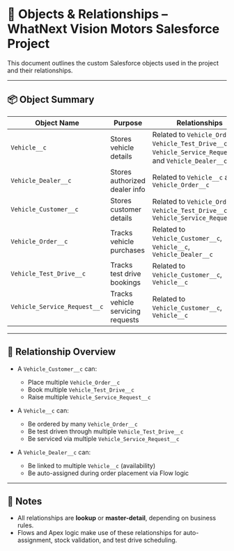 # 🧩 Objects & Relationships – WhatNext Vision Motors Salesforce Project

This document outlines the custom Salesforce objects used in the project and their relationships.

---

## 📦 Object Summary

| Object Name                   | Purpose                           | Relationships                        |
|------------------------------|-----------------------------------|--------------------------------------|
| `Vehicle__c`                 | Stores vehicle details            | Related to `Vehicle_Order__c`, `Vehicle_Test_Drive__c`, `Vehicle_Service_Request__c`, and `Vehicle_Dealer__c` |
| `Vehicle_Dealer__c`          | Stores authorized dealer info     | Related to `Vehicle__c` and `Vehicle_Order__c`          |
| `Vehicle_Customer__c`        | Stores customer details           | Related to `Vehicle_Order__c`, `Vehicle_Test_Drive__c`, `Vehicle_Service_Request__c` |
| `Vehicle_Order__c`           | Tracks vehicle purchases          | Related to `Vehicle_Customer__c`, `Vehicle__c`, `Vehicle_Dealer__c` |
| `Vehicle_Test_Drive__c`      | Tracks test drive bookings        | Related to `Vehicle_Customer__c`, `Vehicle__c`          |
| `Vehicle_Service_Request__c` | Tracks vehicle servicing requests | Related to `Vehicle_Customer__c`, `Vehicle__c`          |

---

## 🔗 Relationship Overview

- A `Vehicle_Customer__c` can:
  - Place multiple `Vehicle_Order__c`
  - Book multiple `Vehicle_Test_Drive__c`
  - Raise multiple `Vehicle_Service_Request__c`

- A `Vehicle__c` can:
  - Be ordered by many `Vehicle_Order__c`
  - Be test driven through multiple `Vehicle_Test_Drive__c`
  - Be serviced via multiple `Vehicle_Service_Request__c`

- A `Vehicle_Dealer__c` can:
  - Be linked to multiple `Vehicle__c` (availability)
  - Be auto-assigned during order placement via Flow logic

---

## 📝 Notes

- All relationships are **lookup** or **master-detail**, depending on business rules.
- Flows and Apex logic make use of these relationships for auto-assignment, stock validation, and test drive scheduling.


